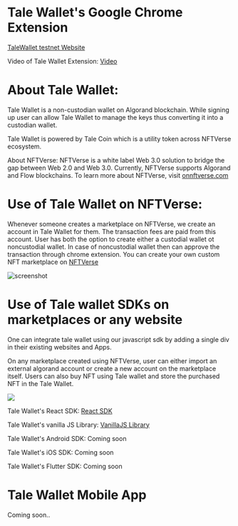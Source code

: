 
Tale Wallet's Google Chrome Extension
=======

[TaleWallet testnet Website](https://testnet.talewallet.com)

Video of Tale Wallet Extension: [Video](https://drive.google.com/file/d/1PzDIwWtEWVj0NG3mHGGntfbNGmDUykYN/view?usp=share_link)

About Tale Wallet:
=======
Tale Wallet is a non-custodian wallet on Algorand blockchain. While signing up user can allow Tale Wallet to manage the keys thus converting it into a custodian wallet.

Tale Wallet is powered by Tale Coin which is a utility token across NFTVerse ecosystem.

About NFTVerse: NFTVerse is a white label Web 3.0 solution to bridge the gap between Web 2.0 and Web 3.0. Currently, NFTVerse supports Algorand and Flow blockchains.
To learn more about NFTVerse, visit [onnftverse.com](https://www.onnftverse.com)

Use of Tale Wallet on NFTVerse:
=======
Whenever someone creates a marketplace on NFTVerse, we create an account in Tale Wallet for them. The transaction fees are paid from this account. User has both the option to create either a custodial wallet ot noncustodial wallet. In case of noncustodial wallet then can approve the transaction through chrome extension. You can create your own custom NFT marketplace on [NFTVerse](https://www.onnftverse.com)

<img src="https://nftverse-assets-stage.s3.ap-south-1.amazonaws.com/nftverse/screenshots/Screenshot+2022-11-02+at+2.13.10+PM.png" alt="screenshot" />

Use of Tale wallet SDKs on marketplaces or any website
=======
One can integrate tale wallet using our javascript sdk by adding a single div in their existing websites and Apps.

On any marketplace created using NFTVerse, user can either import an external algorand account or create a new account on  the marketplace itself. Users can also buy NFT using Tale wallet and store the purchased NFT in the Tale Wallet.

<img src="https://nftverse-assets-stage.s3.ap-south-1.amazonaws.com/nftverse/screenshots/wallet-hom.png">

Tale Wallet's React SDK: [React SDK](https://github.com/NFTVerseDev/TaleWallet-React-SDK.git)

Tale Wallet's vanilla JS Library: [VanillaJS Library](https://github.com/NFTVerseDev/TaleWallet-VanillaJS-Library.git)

Tale Wallet's Android SDK: Coming soon

Tale Wallet's iOS SDK: Coming soon

Tale Wallet's Flutter SDK: Coming soon

Tale Wallet Mobile App
=======
Coming soon..

